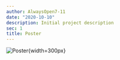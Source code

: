 ```yaml
---
author: AlwaysOpen7-11
date: "2020-10-10"
description: Initial project description
sec: 1
title: Poster
---
```

![Poster](post/images_files/Poster.png){width=300px}








